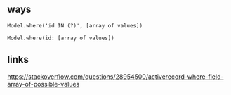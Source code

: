 ## ways
`Model.where('id IN (?)', [array of values])`

`Model.where(id: [array of values])`

## links

https://stackoverflow.com/questions/28954500/activerecord-where-field-array-of-possible-values